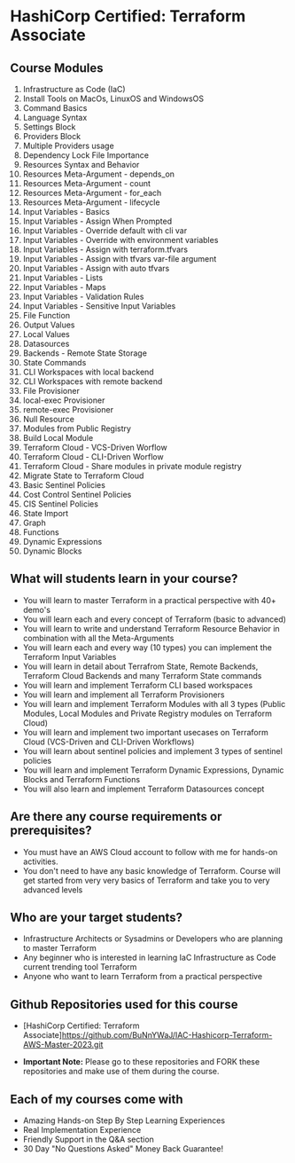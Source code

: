 # HashiCorp Certified: Terraform Associate

## Course Modules
01. Infrastructure as Code (IaC)
02. Install Tools on MacOs, LinuxOS and WindowsOS
03. Command Basics
04. Language Syntax
05. Settings Block
06. Providers Block
07. Multiple Providers usage
08. Dependency Lock File Importance
09. Resources Syntax and Behavior
10. Resources Meta-Argument - depends_on
11. Resources Meta-Argument - count
12. Resources Meta-Argument - for_each
13. Resources Meta-Argument - lifecycle
14. Input Variables - Basics
15. Input Variables - Assign When Prompted
16. Input Variables - Override default with cli var
17. Input Variables - Override with environment variables
18. Input Variables - Assign with terraform.tfvars
19. Input Variables - Assign with tfvars var-file argument
20. Input Variables - Assign with auto tfvars
21. Input Variables - Lists
22. Input Variables - Maps
23. Input Variables - Validation Rules
24. Input Variables - Sensitive Input Variables
25. File Function
26. Output Values
27. Local Values
28. Datasources
29. Backends - Remote State Storage
30. State Commands
31. CLI Workspaces with local backend
32. CLI Workspaces with remote backend
33. File Provisioner
34. local-exec Provisioner
35. remote-exec Provisioner
36. Null Resource
37. Modules from Public Registry
38. Build Local Module
39. Terraform Cloud - VCS-Driven Worflow
40. Terraform Cloud - CLI-Driven Worflow
41. Terraform Cloud - Share modules in private module registry
42. Migrate State to Terraform Cloud
43. Basic Sentinel Policies
44. Cost Control Sentinel Policies
45. CIS Sentinel Policies
46. State Import
47. Graph
48. Functions
49. Dynamic Expressions
50. Dynamic Blocks


## What will students learn in your course?
- You will learn to master Terraform in a practical perspective with 40+ demo's
- You will learn each and every concept of Terraform (basic to advanced)
- You will learn to write and understand Terraform Resource Behavior in combination with all the Meta-Arguments
- You will learn each and every way (10 types) you can implement the Terraform Input Variables
- You will learn in detail about Terrafrom State, Remote Backends, Terraform Cloud Backends and many Terraform State commands
- You will learn and implement Terraform CLI based workspaces
- You will learn and implement all Terraform Provisioners 
- You will learn and implement Terraform Modules with all 3 types (Public Modules, Local Modules and Private Registry modules on Terraform Cloud)
- You will learn and implement two important usecases on Terraform Cloud (VCS-Driven and CLI-Driven Workflows)
- You will learn about sentinel policies and implement 3 types of sentinel policies
- You will learn and implement Terraform Dynamic Expressions, Dynamic Blocks and Terraform Functions
- You will also learn and implement Terraform Datasources concept

## Are there any course requirements or prerequisites?
- You must have an AWS Cloud account to follow with me for hands-on activities.
- You don't need to have any basic knowledge of Terraform. Course will get started from very very basics of Terraform and take you to very advanced levels



## Who are your target students?
- Infrastructure Architects or Sysadmins or Developers who are planning to master Terraform
- Any beginner who is interested in learning IaC Infrastructure as Code current trending tool Terraform 
- Anyone who want to learn Terraform from a practical perspective 

## Github Repositories used for this course
- [HashiCorp Certified: Terraform Associate]https://github.com/BuNnYWaJ/IAC-Hashicorp-Terraform-AWS-Master-2023.git

- **Important Note:** Please go to these repositories and FORK these repositories and make use of them during the course.


## Each of my courses come with
- Amazing Hands-on Step By Step Learning Experiences
- Real Implementation Experience
- Friendly Support in the Q&A section
- 30 Day "No Questions Asked" Money Back Guarantee!



